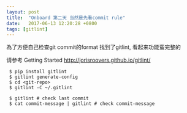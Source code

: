 ```yaml
---
layout: post
title:  "Onboard 第二天 当然是先看commit rule"
date:   2017-06-13 12:20:28 +0800
tags: [gitlint]
---
```


為了方便自己检查git commit的format 找到了gitlint,
看起来功能蛮完整的

请参考 Getting Started
http://jorisroovers.github.io/gitlint/

```
 $ pip install gitlint
 $ gitlint generate-config
 $ cd <git-repo>
 $ gitlint -C ~/.gitlint

 $ gitlint # check last commit
 $ cat commit-message | gitlint # check commit-message
```
